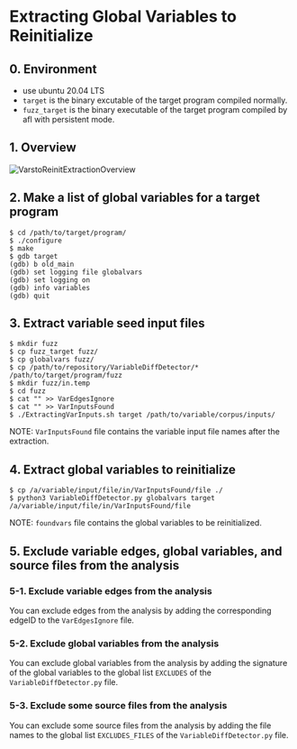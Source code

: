 # Extracting Global Variables to Reinitialize

## 0. Environment

- use ubuntu 20.04 LTS
- `target` is the binary excutable of the target program compiled normally.
- `fuzz_target` is the binary executable of the target program compiled by afl with persistent mode.

## 1. Overview

![VarstoReinitExtractionOverview](https://user-images.githubusercontent.com/3887348/167619107-4d6562ea-180b-41fe-9902-5cd1ed2bd1d7.png "VarstoReinitExtractionOverview")

## 2. Make a list of global variables for a target program

```
$ cd /path/to/target/program/
$ ./configure
$ make
$ gdb target
(gdb) b old_main
(gdb) set logging file globalvars
(gdb) set logging on
(gdb) info variables
(gdb) quit
```

## 3. Extract variable seed input files

```
$ mkdir fuzz
$ cp fuzz_target fuzz/
$ cp globalvars fuzz/
$ cp /path/to/repository/VariableDiffDetector/* /path/to/target/program/fuzz
$ mkdir fuzz/in.temp
$ cd fuzz
$ cat "" >> VarEdgesIgnore
$ cat "" >> VarInputsFound
$ ./ExtractingVarInputs.sh target /path/to/variable/corpus/inputs/
```
NOTE: `VarInputsFound` file contains the variable input file names after the extraction.

## 4. Extract global variables to reinitialize

```
$ cp /a/variable/input/file/in/VarInputsFound/file ./ 
$ python3 VariableDiffDetector.py globalvars target /a/variable/input/file/in/VarInputsFound/file
```
NOTE: `foundvars` file contains the global variables to be reinitialized.

## 5. Exclude variable edges, global variables, and source files from the analysis

### 5-1. Exclude variable edges from the analysis

You can exclude edges from the analysis by adding the corresponding edgeID to the `VarEdgesIgnore` file.

### 5-2. Exclude global variables from the analysis

You can exclude global variables from the analysis by adding the signature of the global variables to the global list `EXCLUDES` of the `VariableDiffDetector.py` file.

### 5-3. Exclude some source files from the analysis

You can exclude some source files from the analysis by adding the file names to the global list `EXCLUDES_FILES` of the `VariableDiffDetector.py` file.
